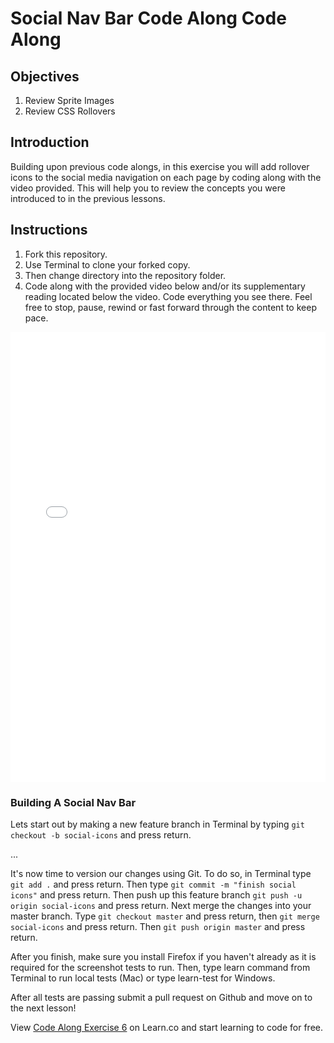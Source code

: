 # Social Nav Bar Code Along Code Along

## Objectives

1. Review Sprite Images
2. Review CSS Rollovers

## Introduction

Building upon previous code alongs, in this exercise you will add rollover icons to the social media navigation on each page by coding along with the video provided. This will help you to review the concepts you were introduced to in the previous lessons.

## Instructions

1. Fork this repository.
2. Use Terminal to clone your forked copy.
3. Then change directory into the repository folder.
4. Code along with the provided video below and/or its supplementary reading located below the video. Code everything you see there. Feel free to stop, pause, rewind or fast forward through the content to keep pace.

<iframe width="100%" height="720" src="//www.youtube.com/embed/DjAGtFUbmYg?rel=0&controls=1&showinfo=1" frameborder="0" allowfullscreen></iframe>

### Building A Social Nav Bar

Lets start out by making a new feature branch in Terminal by typing `git checkout -b social-icons` and press return. 

...




It's now time to version our changes using Git. To do so, in Terminal type `git add .` and press return. Then type `git commit -m "finish social icons"` and press return. Then push up this feature branch `git push -u origin social-icons` and press return. Next merge the changes into your master branch. Type `git checkout master` and press return, then `git merge social-icons` and press return. Then `git push origin master` and press return.

After you finish, make sure you install Firefox if you haven't already as it is required for the screenshot tests to run. Then, type learn command from Terminal to run local tests (Mac) or type learn-test for Windows.

After all tests are passing submit a pull request on Github and move on to the next lesson!


<p data-visibility='hidden'>View <a href='https://learn.co/lessons/fe-code-along-ex-6' title='Code Along Exercise 6'>Code Along Exercise 6</a> on Learn.co and start learning to code for free.</p>
